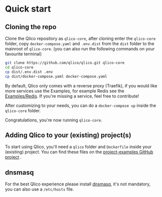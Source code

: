 # Quick start

## Cloning the repo

Clone the Qlico repository as `qlico-core`, after cloning enter the `qlico-core`
folder, copy `docker-compose.yaml` and `.env.dist` from the `dist` folder to the
mainroot of `qlico-core`.
(you can also run the following commands on your favourite terminal)

```bash
git clone https://github.com/qlico/qlico.git qlico-core
cd qlico-core
cp dist/.env.dist .env
cp dist/docker-compose.yaml docker-compose.yaml
```

By default, Qlico only comes with a reverse proxy (Traefik), if you would like
more services use the Examples, for example Redis see
the [Examples/Redis](examples/redis.md). If you're missing a service, feel free
to contribute!

After customizing to your needs, you can do a `docker-compose up` inside
the `qlico-core` folder.

Congratulations, you're now running `qlico-core`.

## Adding Qlico to your (existing) project(s)

To start using Qlico, you'll need a `qlico` folder and `Dockerfile` inside
your (existing) project. You can find these files on
the [project-examples GitHub project](https://github.com/qlico/project-examples)
.

## dnsmasq

For the best Qlico experience please install [dnsmasq](dnsmasq.md), it's not
mandatory, you can also use a `/etc/hosts` file.

